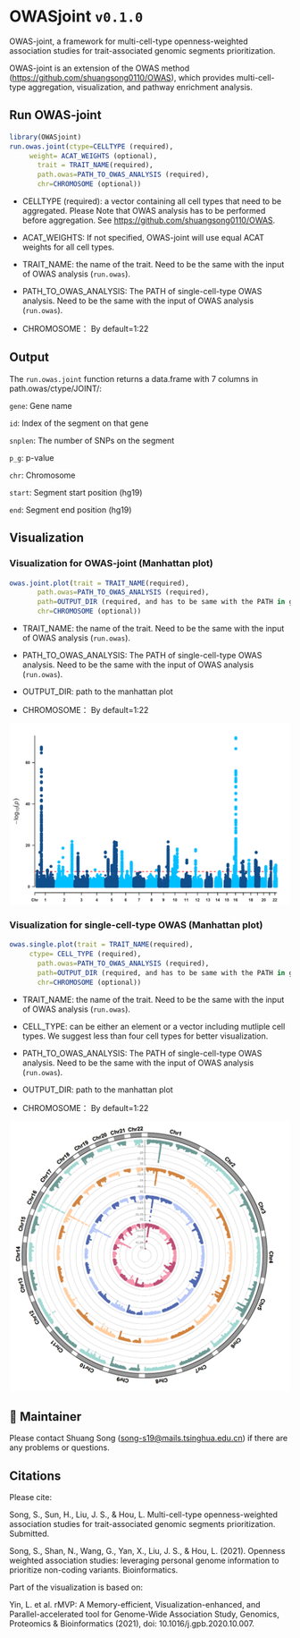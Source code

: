 # OWASjoint `v0.1.0`
OWAS-joint, a framework for multi-cell-type openness-weighted association studies for trait-associated genomic segments prioritization.

OWAS-joint is an extension of the OWAS method (https://github.com/shuangsong0110/OWAS), which provides multi-cell-type aggregation, visualization, and pathway enrichment analysis.


## Run OWAS-joint

```r
library(OWASjoint)
run.owas.joint(ctype=CELLTYPE (required),
     weight= ACAT_WEIGHTS (optional),
	   trait = TRAIT_NAME(required),
	   path.owas=PATH_TO_OWAS_ANALYSIS (required), 
	   chr=CHROMOSOME (optional))                    
```
- CELLTYPE (required): a vector containing all cell types that need to be aggregated. Please Note that OWAS analysis has to be performed before aggregation. See https://github.com/shuangsong0110/OWAS.

- ACAT_WEIGHTS: If not specified, OWAS-joint will use equal ACAT weights for all cell types.

- TRAIT_NAME: the name of the trait. Need to be the same with the input of OWAS analysis (`run.owas`).

- PATH_TO_OWAS_ANALYSIS: The PATH of single-cell-type OWAS analysis. Need to be the same with the input of OWAS analysis (`run.owas`).

- CHROMOSOME： By default=1:22

## Output 

The `run.owas.joint` function returns a data.frame with 7 columns in path.owas/ctype/JOINT/:

`gene`: Gene name

`id`: Index of the segment on that gene

`snplen`: The number of SNPs on the segment

`p_g`: p-value

`chr`: Chromosome

`start`: Segment start position (hg19)

`end`: Segment end position (hg19)

## Visualization

### Visualization for OWAS-joint (Manhattan plot)
```r
owas.joint.plot(trait = TRAIT_NAME(required),
	   path.owas=PATH_TO_OWAS_ANALYSIS (required), 
	   path=OUTPUT_DIR (required, and has to be same with the PATH in get.cov),
	   chr=CHROMOSOME (optional))                    
```

- TRAIT_NAME: the name of the trait. Need to be the same with the input of OWAS analysis (`run.owas`).

- PATH_TO_OWAS_ANALYSIS: The PATH of single-cell-type OWAS analysis. Need to be the same with the input of OWAS analysis (`run.owas`).

- OUTPUT_DIR: path to the manhattan plot

- CHROMOSOME： By default=1:22

![multi](/Rectangular-Manhattan.ACAT_part.png)



### Visualization for single-cell-type OWAS (Manhattan plot)
```r
owas.single.plot(trait = TRAIT_NAME(required),
     ctype= CELL_TYPE (required),
	   path.owas=PATH_TO_OWAS_ANALYSIS (required), 
	   path=OUTPUT_DIR (required, and has to be same with the PATH in get.cov),
	   chr=CHROMOSOME (optional))                    
```

- TRAIT_NAME: the name of the trait. Need to be the same with the input of OWAS analysis (`run.owas`).

- CELL_TYPE: can be either an element or a vector including mutliple cell types. We suggest less than four cell types for better visualization.

- PATH_TO_OWAS_ANALYSIS: The PATH of single-cell-type OWAS analysis. Need to be the same with the input of OWAS analysis (`run.owas`).

- OUTPUT_DIR: path to the manhattan plot

- CHROMOSOME： By default=1:22

![single](/Circular-Manhattan.A549.Helas3.Hepg2.Th1.png)


## :busts_in_silhouette: Maintainer

Please contact Shuang Song (song-s19@mails.tsinghua.edu.cn) if there are any problems or questions.



## Citations
Please cite:

Song, S., Sun, H., Liu, J. S., & Hou, L. Multi-cell-type openness-weighted association studies for trait-associated genomic segments prioritization. Submitted.

Song, S., Shan, N., Wang, G., Yan, X., Liu, J. S., & Hou, L. (2021). Openness weighted association studies: leveraging personal genome information to prioritize non-coding variants. Bioinformatics.

Part of the visualization is based on: 

Yin, L. et al. rMVP: A Memory-efficient, Visualization-enhanced, and Parallel-accelerated tool for Genome-Wide Association Study, Genomics, Proteomics & Bioinformatics (2021), doi: 10.1016/j.gpb.2020.10.007.

